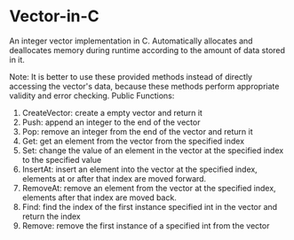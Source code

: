 # Vector-in-C

An integer vector implementation in C.
Automatically allocates and deallocates memory during runtime according to the amount of data stored in it.


Note: It is better to use these provided methods instead of directly accessing the vector's data, because these methods perform appropriate validity and error checking.
Public Functions:
1. CreateVector: create a empty vector and return it
2. Push: append an integer to the end of the vector
3. Pop: remove an integer from the end of the vector and return it
4. Get: get an element from the vector from the specified index
5. Set: change the value of an element in the vector at the specified index to the specified value
6. InsertAt: insert an element into the vector at the specified index, elements at or after that index are moved forward. 
7. RemoveAt: remove an element from the vector at the specified index, elements after that index are moved back.
8. Find: find the index of the first instance specified int in the vector and return the index
9. Remove: remove the first instance of a specified int from the vector
